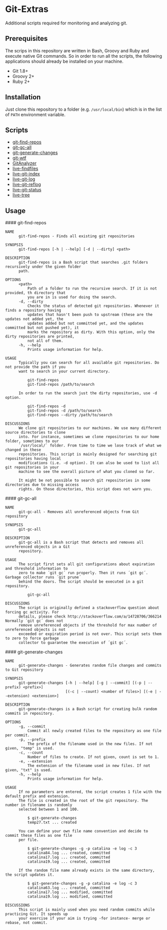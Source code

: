 # Git-Extras

Additional scripts required for monitoring and analyzing git.

## Prerequisites

The scrips in this repository are written in Bash, Groovy and Ruby and execute native Git commands. So in order to run
all the scripts, the following applications should already be installed on your machine.

* Git 1.8+
* Groovy 2+
* Ruby 2+

## Installation

Just clone this repository to a folder (e.g. `/usr/local/bin`) which is in the list of `PATH` environment variable.

## Scripts

* [git-find-repos](#git-find-repos)
* [git-gc-all](#git-gc-all)
* [git-generate-changes](#git-generate-changes)
* [git-wtf](#git-wtf)
* [GitAnalyzer](#GitAnalyzer)
* [live-findfiles](#live-findfiles)
* [live-git-index](#live-git-index)
* [live-git-log](#live-git-log)
* [live-git-reflog](#live-git-reflog)
* [live-git-status](#live-git-status)
* [live-tree](#live-tree)

## Usage

<a name="git-find-repos"/>
#### git-find-repos

```
NAME
      git-find-repos - Finds all existing git repositories

SYNOPSIS
      git-find-repos [-h | --help] [-d | --dirty] <path>

DESCRIPTION
      git-find-repos is a Bash script that searches .git folders recursively under the given folder
      path.

OPTIONS
      <path>
          Path of a folder to run the recursive search. If it is not provided, th directory that
          you are in is used for doing the search.
      -d, --dirty
          Checks the status of detected git repositories. Whenever it finds a repository having
          updates that hasn't been push to upstream (these are the updates not added yet, the
          updates added but not committed yet, and the updates committed but not pushed yet), it
          marks the repository as dirty. With this option, only the dirty repositories are printed,
          not all of them.
      -h, --help
          Prints usage information for help.

USAGE
      Typically you can search for all available git repositories. Do not provide the path if you
      want to search in your current directory.

          git-find-repos
          git-find-repos /path/to/search

      In order to run the search just the dirty repositories, use -d option.

          git-find-repos -d
          git-find-repos -d /path/to/search
          git-find-repos --dirty /path/to/search

DISCUSSIONS
      We clone git repositories to our machines. We use many different source directories to clone
      into. For instance, sometimes we clone repositories to our home folder, sometimes to our
      `/usr/local/` folder. From time to time we lose track of what we changed in these
      repositories. This script is mainly designed for searching git repositories having local
      modifications (i.e. -d option). It can also be used to list all git repositories in your
      machine to see the overall picture of what you cloned so far.

      It might be not possible to search git repositories in some directories due to missing access
      rights. On those directories, this script does not warn you.
```

<a name="git-gc-all"/>
#### git-gc-all

```
NAME
      git-gc-all - Removes all unreferenced objects from Git repository

SYNOPSIS
      git-gc-all

DESCRIPTION
      git-gc-all is a Bash script that detects and removes all unreferenced objects in a Git
      repository.

USAGE
      The script first sets all git configurations about expiration and threshold information to
      zero to make ´git gc´ run properly. Then it runs ´git gc´. Garbage collector runs ´git prune´
      behind the doors. The script should be executed in a git repository.

          git-gc-all

DISCUSSIONS
      The script is originally defined a stackoverflow question about forcing gc activity. For
      details, please check http://stackoverflow.com/a/14728706/366214 Normally ´git gc´ does not
      remove unreferenced objects if the threshold for max number of unreferenced objects is not
      exceeded or expiration period is not over. This script sets them to zero to force garbage
      collector to guarantee the execution of ´git gc´.
```

<a name="git-generate-changes"/>
#### git-generate-changes

```
NAME
      git-generate-changes - Generates random file changes and commits to Git repository

SYNOPSIS
      git-generate-changes [-h | --help] [-g | --commit] [(-p | --prefix) <prefix>]
                           [(-c | --count) <number of files>] [(-e | --extension) <extension>]

DESCRIPTION
      git-generate-changes is a Bash script for creating bulk random commits in repository.

OPTIONS
      -g, --commit
          Commit all newly created files to the repository as one file per commit.
      -p, --prefix
          The prefix of the filename used in the new files. If not given, "temp" is used.
      -c, --count
          Number of files to create. If not given, count is set to 1.
      -e, --extension
          The extension of the filename used in new files. If not given, "txt" is used.
      -h, --help
          Prints usage information for help.

USAGE
      If no parameters are entered, the script creates 1 file with the default prefix and extension.
      The file is created in the root of the git repository. The number in filename is randomly
      selected between 1 and 100.

          $ git-generate-changes
          temp27.txt ... created

      You can define your own file name convention and decide to commit these files as one file
      per file.

          $ git-generate-changes -g -p catalina -e log -c 3
          catalina84.log ... created, committed
          catalina17.log ... created, committed
          catalina19.log ... created, committed

      If the random file name already exists in the same directory, the script updates it.

          $ git-generate-changes -g -p catalina -e log -c 3
          catalina63.log ... created, committed
          catalina17.log ... modified, committed
          catalina19.log ... modified, committed

DISCUSSIONS
      This script is mainly used when you need random commits while practicing Git. It speeds up
      your exercise if your aim is trying -for instance- merge or rebase, not commit.
```